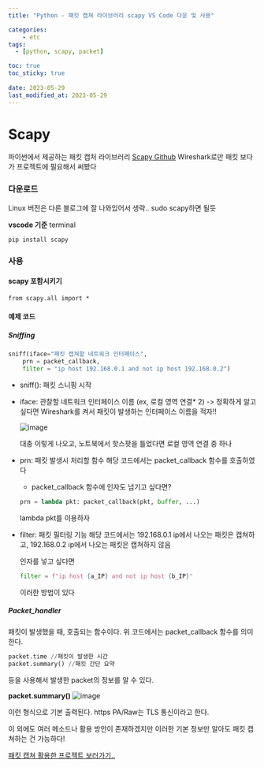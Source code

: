```yaml
---
title: "Python - 패킷 캡쳐 라이브러리 scapy VS Code 다운 및 사용"

categories:
    - etc
tags:
  - [python, scapy, packet]

toc: true
toc_sticky: true
 
date: 2023-05-29
last_modified_at: 2023-05-29
---
```


# Scapy
파이썬에서 제공하는 패킷 캡처 라이브러리
[Scapy Github](https://github.com/secdev/scapy)
Wireshark로만 패킷 보다가 프로젝트에 필요해서 써봤다

### 다운로드
Linux 버전은 다른 블로그에 잘 나와있어서 생략..
sudo scapy하면 될듯

**vscode 기준**
terminal
```
pip install scapy
```

### 사용
#### scapy 포함시키기
```
from scapy.all import *
```

#### 예제 코드
##### Sniffing
```python
sniff(iface="패킷 캡쳐할 네트워크 인터페이스",
    prn = packet_callback,
    filter = "ip host 192.168.0.1 and not ip host 192.168.0.2")
```
- sniff(): 패킷 스니핑 시작
- iface: 관찰할 네트워크 인터페이스 이름 (ex, 로컬 영역 연결* 2)
    -> 정확하게 알고싶다면 Wireshark를 켜서 패킷이 발생하는 인터페이스 이름을 적자!!


    ![image](https://github.com/ssoxong/ssoxong.github.io/assets/112956015/de9ad7cd-31ea-46a3-9b48-a56ef6a38a53)


    대충 이렇게 나오고, 
    노트북에서 핫스팟을 틀었다면 로컬 영역 연결 중 하나

- prn: 패킷 발생시 처리할 함수
    해당 코드에서는 packet_callback 함수를 호출하였다

    - packet_callback 함수에 인자도 넘기고 싶다면?
    ```python
    prn = lambda pkt: packet_callback(pkt, buffer, ...)
    ```
    lambda pkt를 이용하자

- filter: 패킷 필터링 기능
    해당 코드에서는 192.168.0.1 ip에서 나오는 패킷은 캡쳐하고, 192.168.0.2 ip에서 나오는 패킷은 캡쳐하지 않음

    인자를 넣고 싶다면
    ```python
    filter = f"ip host {a_IP} and not ip host {b_IP}"
    ```
    이러한 방법이 있다

##### Packet_handler
패킷이 발생했을 때, 호출되는 함수이다. 
위 코드에서는 packet_callback 함수를 의미한다.

```python
packet.time //패킷이 발생한 시간
packet.summary() //패킷 간단 요약
```
등을 사용해서 발생한 packet의 정보를 알 수 있다.

**packet.summary()**
![image](https://github.com/ssoxong/ssoxong.github.io/assets/112956015/8ca3bbe6-ef57-4638-b9db-ecadc6f7b23a)

이런 형식으로 기본 출력된다.
https PA/Raw는 TLS 통신이라고 한다.

이 외에도 여러 메소드나 활용 방안이 존재하겠지만 이러한 기본 정보만 알아도 패킷 캡쳐하는 건 가능하다!

[패킷 캡쳐 활용한 프로젝트 보러가기..](https://github.com/ssoxong/NP-smart_plug_packet/tree/main)
